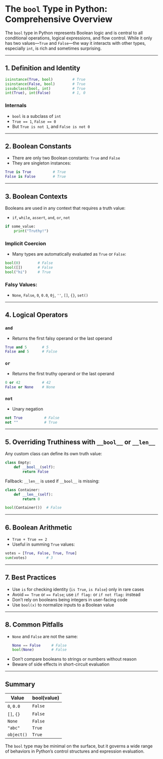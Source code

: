 # The `bool` Type in Python: Comprehensive Overview

The `bool` type in Python represents Boolean logic and is central to all conditional operations, logical expressions, and flow control. While it only has two values—`True` and `False`—the way it interacts with other types, especially `int`, is rich and sometimes surprising.

---

## 1. Definition and Identity

```python
isinstance(True, bool)         # True
isinstance(False, bool)        # True
issubclass(bool, int)          # True
int(True), int(False)          # 1, 0
```

### Internals

* `bool` is a subclass of `int`
* `True == 1`, `False == 0`
* But `True is not 1`, and `False is not 0`

---

## 2. Boolean Constants

* There are only two Boolean constants: `True` and `False`
* They are singleton instances:

```python
True is True          # True
False is False        # True
```

---

## 3. Boolean Contexts

Booleans are used in any context that requires a truth value:

* `if`, `while`, `assert`, `and`, `or`, `not`

```python
if some_value:
    print("Truthy!")
```

### Implicit Coercion

* Many types are automatically evaluated as `True` or `False`:

```python
bool(0)        # False
bool([])       # False
bool("hi")     # True
```

### Falsy Values:

* `None`, `False`, `0`, `0.0`, `0j`, `''`, `[]`, `{}`, `set()`

---

## 4. Logical Operators

### `and`

* Returns the first falsy operand or the last operand

```python
True and 5       # 5
False and 5      # False
```

### `or`

* Returns the first truthy operand or the last operand

```python
0 or 42          # 42
False or None    # None
```

### `not`

* Unary negation

```python
not True          # False
not ""            # True
```

---

## 5. Overriding Truthiness with `__bool__` or `__len__`

Any custom class can define its own truth value:

```python
class Empty:
    def __bool__(self):
        return False
```

Fallback: `__len__` is used if `__bool__` is missing:

```python
class Container:
    def __len__(self):
        return 0

bool(Container())  # False
```

---

## 6. Boolean Arithmetic

* `True + True == 2`
* Useful in summing `True` values:

```python
votes = [True, False, True, True]
sum(votes)         # 3
```

---

## 7. Best Practices

* Use `is` for checking identity (`is True`, `is False`) only in rare cases
* Avoid `== True` or `== False`; use `if flag:` or `if not flag:` instead
* Don’t rely on booleans being integers in user-facing code
* Use `bool(x)` to normalize inputs to a Boolean value

---

## 8. Common Pitfalls

* `None` and `False` are not the same:
    ```python
    None == False     # False
    bool(None)        # False
* Don’t compare booleans to strings or numbers without reason
* Beware of side effects in short-circuit evaluation

---

## Summary

| Value      | bool(value)   |
| ---------- | ------------- |
| `0`, `0.0` | `False`       |
| `[]`, `{}` | `False`       |
| `None`     | `False`       |
| `"abc"`    | `True`        |
| `object()` | `True`        |

The `bool` type may be minimal on the surface, but it governs a wide range of behaviors in Python’s control structures and expression evaluation.
